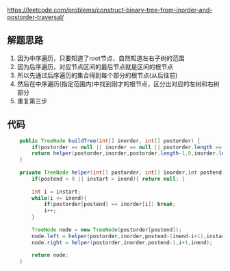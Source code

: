 https://leetcode.com/problems/construct-binary-tree-from-inorder-and-postorder-traversal/

## 解题思路
1. 因为中序遍历，只要知道了root节点，自然知道左右子树的范围
2. 因为后序遍历，对应节点区间的最后节点就是区间的根节点
3. 所以先通过后序遍历的集合得到每个部分的根节点(从后往前)
4. 然后在中序遍历(指定范围内)中找到刚才的根节点，区分出对应的左树和右树部分
5. 重复第三步

## 代码
```java
	public TreeNode buildTree(int[] inorder, int[] postorder) {
        if(postorder == null || inorder == null || postorder.length == 0 || inorder.length == 0){ return null; }
        return helper(postorder,inorder,postorder.length-1,0,inorder.length-1);
    }
    
    private TreeNode helper(int[] postorder, int[] inorder,int postend,int instart,int inend){
        if(postend < 0 || instart > inend){ return null; }
        
        int i = instart;
        while(i <= inend){
            if(postorder[postend] == inorder[i]) break;
            i++;
        }
        
        TreeNode node = new TreeNode(postorder[postend]);
        node.left = helper(postorder,inorder,postend-(inend-i+1),instart,i-1);
        node.right = helper(postorder,inorder,postend-1,i+1,inend);
        
        return node;
    }
```